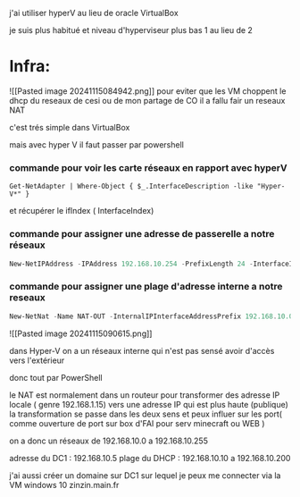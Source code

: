 
j'ai utiliser hyperV au lieu de oracle VirtualBox

je suis plus habitué et niveau d'hyperviseur plus bas 1 au lieu de 2



# Infra:


![[Pasted image 20241115084942.png]]
pour eviter que les VM choppent le dhcp du reseaux de cesi ou de mon partage de CO il a fallu fair un reseaux NAT

c'est trés simple dans VirtualBox

mais avec hyper V il faut passer par powershell


###  commande pour voir les carte réseaux en rapport avec hyperV
	Get-NetAdapter | Where-Object { $_.InterfaceDescription -like "Hyper-V*" }
et récupérer le ifIndex ( InterfaceIndex)


###  commande pour assigner une adresse de passerelle a notre réseaux
``` powershell
New-NetIPAddress -IPAddress 192.168.10.254 -PrefixLength 24 -InterfaceIndex 23
```

	
###  commande pour assigner une plage d'adresse interne a notre reseaux
``` powershell
New-NetNat -Name NAT-OUT -InternalIPInterfaceAddressPrefix 192.168.10.0/24
```


![[Pasted image 20241115090615.png]]


dans Hyper-V on a un réseaux interne qui n'est pas sensé avoir d'accès vers l'extérieur

donc tout par PowerShell

le NAT est normalement dans un routeur pour transformer des adresse IP locale ( genre 192.168.1.15)
vers une adresse IP qui est plus haute (publique)
la transformation se passe dans les deux sens et peux influer sur les port( comme ouverture de port sur box d'FAI pour serv minecraft ou WEB )


on a donc un réseaux de 192.168.10.0 a 192.168.10.255


adresse du DC1 : 192.168.10.5
	plage du DHCP : 192.168.10.10 a 192.168.10.200



j'ai aussi créer un domaine sur DC1 sur lequel je peux me connecter via la VM windows 10
		zinzin.main.fr



